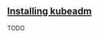 ## [Installing kubeadm](https://kubernetes.io/docs/setup/production-environment/tools/kubeadm/install-kubeadm/)

TODO

